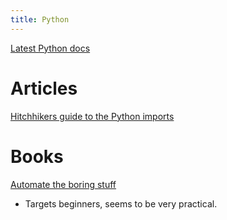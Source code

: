 ```yaml
---
title: Python
---
```

[Latest Python docs](https://docs.python.org)

# Articles
[Hitchhikers guide to the Python imports](https://alex.dzyoba.com/blog/python-import/)

# Books
[Automate the boring stuff](https://automatetheboringstuff.com/2e/)
- Targets beginners, seems to be very practical.
 